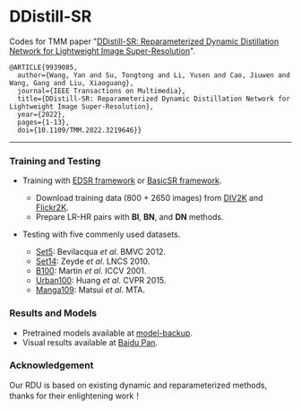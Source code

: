 # DDistill-SR
Codes for TMM paper "[DDistill-SR: Reparameterized Dynamic Distillation Network for Lightweight Image Super-Resolution](https://ieeexplore.ieee.org/document/9939085)".

```
@ARTICLE{9939085,
  author={Wang, Yan and Su, Tongtong and Li, Yusen and Cao, Jiuwen and Wang, Gang and Liu, Xiaoguang},
  journal={IEEE Transactions on Multimedia}, 
  title={DDistill-SR: Reparameterized Dynamic Distillation Network for Lightweight Image Super-Resolution}, 
  year={2022},
  pages={1-13},
  doi={10.1109/TMM.2022.3219646}}
```
---
### Training and Testing
* Training with [EDSR framework](https://github.com/sanghyun-son/EDSR-PyTorch) or [BasicSR framework](https://github.com/XPixelGroup/BasicSR).
  * Download training data (800 + 2650 images) from [DIV2K](https://data.vision.ee.ethz.ch/cvl/DIV2K/) and [Flickr2K](http://cv.snu.ac.kr/research/EDSR/Flickr2K.tar).
  * Prepare LR-HR pairs with **BI**, **BN**, and **DN** methods. 
  
* Testing with five commenly used datasets.

  * [Set5](http://people.rennes.inria.fr/Aline.Roumy/results/SR_BMVC12.html): Bevilacqua *et al*. BMVC 2012.
  * [Set14](https://sites.google.com/site/romanzeyde/research-interests): Zeyde *et al*. LNCS 2010.
  * [B100](https://www2.eecs.berkeley.edu/Research/Projects/CS/vision/bsds/): Martin *et al*. ICCV 2001.
  * [Urban100](https://sites.google.com/site/jbhuang0604/publications/struct_sr): Huang *et al*. CVPR 2015.
  * [Manga109](http://www.manga109.org/en/): Matsui *et al*. MTA.
  
### Results and Models
* Pretrained models available at [model-backup](https://github.com/icandle/DDistill-SR/tree/main/model-backup).    
* Visual results available at [Baidu Pan](https://pan.baidu.com/s/1FpD5ucp_G31TQoxZDa5acQ?pwd=ddsr).

### Acknowledgement 
Our RDU is based on existing dynamic and reparameterized methods, thanks for their enlightening work！
